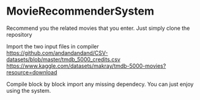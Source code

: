 # MovieRecommenderSystem
Recommend you the related movies that you enter.
Just simply clone the repository

Import the two input files in compiler
https://github.com/andandandand/CSV-datasets/blob/master/tmdb_5000_credits.csv
https://www.kaggle.com/datasets/makray/tmdb-5000-movies?resource=download

Compile block by block 
import any missing dependecy.
You can just enjoy using the system.

